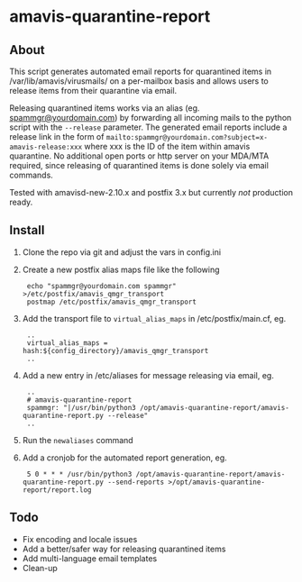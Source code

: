 # amavis-quarantine-report

## About

This script generates automated email reports for quarantined items in /var/lib/amavis/virusmails/ on a per-mailbox basis and allows users to release items from their quarantine via email.

Releasing quarantined items works via an alias (eg. spammgr@yourdomain.com) by forwarding all incoming mails to the python script with the `--release` parameter. The generated email reports include a release link in the form of `mailto:spammgr@yourdomain.com?subject=x-amavis-release:xxx` where xxx is the ID of the item within amavis quarantine. No additional open ports or http server on your MDA/MTA required, since releasing of quarantined items is done solely via email commands.

Tested with amavisd-new-2.10.x and postfix 3.x but currently *not* production ready.


## Install

1) Clone the repo via git and adjust the vars in config.ini

2) Create a new postfix alias maps file like the following

		echo "spammgr@yourdomain.com spammgr" >/etc/postfix/amavis_qmgr_transport
		postmap /etc/postfix/amavis_qmgr_transport

3) Add the transport file to `virtual_alias_maps` in /etc/postfix/main.cf, eg.

		..
		virtual_alias_maps = hash:${config_directory}/amavis_qmgr_transport
		..
 
4) Add a new entry in /etc/aliases for message releasing via email, eg.

		..
		# amavis-quarantine-report
		spammgr: "|/usr/bin/python3 /opt/amavis-quarantine-report/amavis-quarantine-report.py --release"
		..

5) Run the `newaliases` command

6) Add a cronjob for the automated report generation, eg.

		5 0 * * * /usr/bin/python3 /opt/amavis-quarantine-report/amavis-quarantine-report.py --send-reports >/opt/amavis-quarantine-report/report.log 


## Todo

- Fix encoding and locale issues
- Add a better/safer way for releasing quarantined items
- Add multi-language email templates
- Clean-up
